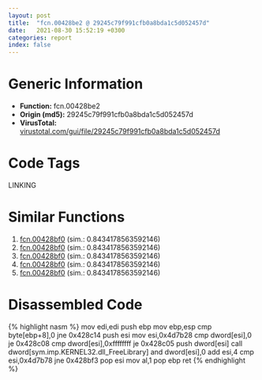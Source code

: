 ```yaml
---
layout: post
title:  "fcn.00428be2 @ 29245c79f991cfb0a8bda1c5d052457d"
date:   2021-08-30 15:52:19 +0300
categories: report
index: false
---
```


# Generic Information
- **Function:** fcn.00428be2
- **Origin (md5):** 29245c79f991cfb0a8bda1c5d052457d
- **VirusTotal:** [virustotal.com/gui/file/29245c79f991cfb0a8bda1c5d052457d][virustotal_ref]

# Code Tags
<span class="tag" id="LINKING">LINKING</span>


# Similar Functions

1. [fcn.00428bf0][similar_1_ref] (sim.: 0.8434178563592146)
2. [fcn.00428bf0][similar_2_ref] (sim.: 0.8434178563592146)
3. [fcn.00428bf0][similar_3_ref] (sim.: 0.8434178563592146)
4. [fcn.00428bf0][similar_4_ref] (sim.: 0.8434178563592146)
5. [fcn.00428bf0][similar_5_ref] (sim.: 0.8434178563592146)


# Disassembled Code

{% highlight nasm %}
mov edi,edi
push ebp
mov ebp,esp
cmp byte[ebp+8],0
jne 0x428c14
push esi
mov esi,0x4d7b28
cmp dword[esi],0
je 0x428c08
cmp dword[esi],0xffffffff
je 0x428c05
push dword[esi]
call dword[sym.imp.KERNEL32.dll_FreeLibrary]
and dword[esi],0
add esi,4
cmp esi,0x4d7b78
jne 0x428bf3
pop esi
mov al,1
pop ebp
ret 
{% endhighlight %}


[similar_1_ref]: /report/fcn.00428bf0@114b798bcd6c8d19f121c452bc20962c
[similar_2_ref]: /report/fcn.00428bf0@adc325bca51b67a67785e7e986af8b4d
[similar_3_ref]: /report/fcn.00428bf0@d701bfe1b2c669cec1fe384fdc108bfb
[similar_4_ref]: /report/fcn.00428bf0@5e50a67c7e8dbb50c23acbc92eb08f0e
[similar_5_ref]: /report/fcn.00428bf0@ba43b6424fa5ab5a7e33f51cc7b110a4
[virustotal_ref]: https://www.virustotal.com/gui/file/29245c79f991cfb0a8bda1c5d052457d